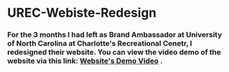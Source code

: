 # UREC-Webiste-Redesign
### For the 3 months I had left as Brand Ambassador at University of North Carolina at Charlotte's Recreational Cenetr, I redesigned their website. You can view the video demo of the website via this link: [Website's Demo Video](youtube.com/watch?v=CQ7eGFGIL_c) .
